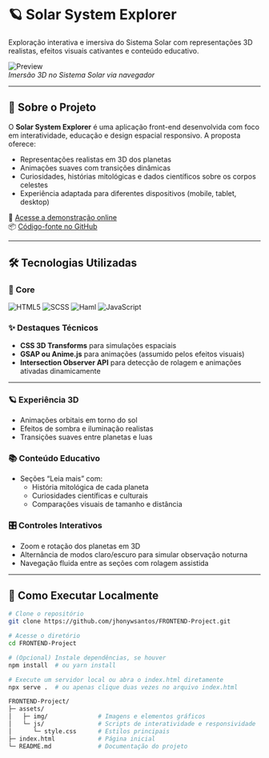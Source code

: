 # 🪐 Solar System Explorer

Exploração interativa e imersiva do Sistema Solar com representações 3D realistas, efeitos visuais cativantes e conteúdo educativo.

![Preview](https://github.com/jhonywsantos/FRONTEND-Project/blob/main/preview.png?raw=true)  
*Imersão 3D no Sistema Solar via navegador*

---

## 🌌 Sobre o Projeto

O **Solar System Explorer** é uma aplicação front-end desenvolvida com foco em interatividade, educação e design espacial responsivo. A proposta oferece:

- Representações realistas em 3D dos planetas
- Animações suaves com transições dinâmicas
- Curiosidades, histórias mitológicas e dados científicos sobre os corpos celestes
- Experiência adaptada para diferentes dispositivos (mobile, tablet, desktop)

🔗 [Acesse a demonstração online](https://jhonywsantos.github.io/FRONTEND-Project/)  
📦 [Código-fonte no GitHub](https://github.com/jhonywsantos/FRONTEND-Project)

---

## 🛠️ Tecnologias Utilizadas

### 🔧 Core

![HTML5](https://img.shields.io/badge/-HTML5-E34F26?style=flat-square&logo=html5&logoColor=white)
![SCSS](https://img.shields.io/badge/-SCSS-CC6699?style=flat-square&logo=sass&logoColor=white)
![Haml](https://img.shields.io/badge/-Haml-ECE2C6?style=flat-square&logo=haml&logoColor=black)
![JavaScript](https://img.shields.io/badge/-JavaScript-F7DF1E?style=flat-square&logo=javascript&logoColor=black)

### ✨ Destaques Técnicos

- **CSS 3D Transforms** para simulações espaciais
- **GSAP ou Anime.js** para animações (assumido pelos efeitos visuais)
- **Intersection Observer API** para detecção de rolagem e animações ativadas dinamicamente

---
### 🪐 Experiência 3D
- Animações orbitais em torno do sol
- Efeitos de sombra e iluminação realistas
- Transições suaves entre planetas e luas

### 📚 Conteúdo Educativo
- Seções “Leia mais” com:
  - História mitológica de cada planeta
  - Curiosidades científicas e culturais
  - Comparações visuais de tamanho e distância

### 🎛️ Controles Interativos
- Zoom e rotação dos planetas em 3D
- Alternância de modos claro/escuro para simular observação noturna
- Navegação fluida entre as seções com rolagem assistida
---

## 🚀 Como Executar Localmente

```bash
# Clone o repositório
git clone https://github.com/jhonywsantos/FRONTEND-Project.git

# Acesse o diretório
cd FRONTEND-Project

# (Opcional) Instale dependências, se houver
npm install  # ou yarn install

# Execute um servidor local ou abra o index.html diretamente
npx serve .  # ou apenas clique duas vezes no arquivo index.html

FRONTEND-Project/
├─ assets/
│   ├─ img/              # Imagens e elementos gráficos
│   └─ js/               # Scripts de interatividade e responsividade
│      └─ style.css      # Estilos principais
├─ index.html            # Página inicial
└─ README.md             # Documentação do projeto
